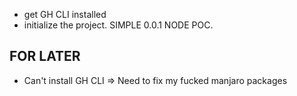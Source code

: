  - get GH CLI installed
 - initialize the project. SIMPLE 0.0.1 NODE POC.

## FOR LATER
- Can't install GH CLI => Need to fix my fucked manjaro packages

